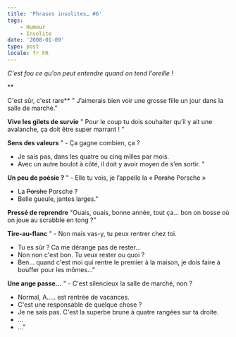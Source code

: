 ```yaml
---
title: 'Phrases insolites… #6'
tags:
    - Humour
    - Insolite
date: '2008-01-09'
type: post
locale: fr_FR
---
```


_C'est fou ce qu'on peut entendre quand on tend l'oreille&nbsp;!_

**<!-- more -->

C'est sûr, c'est rare**
" J’aimerais bien voir une grosse fille un jour dans la salle de marché."

**Vive les gilets de survie**
" Pour le coup tu dois souhaiter qu’il y ait une avalanche, ça doit être super marrant&nbsp;! "

**Sens des valeurs**
" - Ça gagne combien, ça&nbsp;?
- Je sais pas, dans les quatre ou cinq milles par mois.
- Avec un autre boulot à côté, il doit y avoir moyen de s’en sortir. "

**Un peu de poésie&nbsp;?**
" - Elle tu vois, je l’appelle la «&nbsp;<span style="text-decoration: line-through">Porshe</span> Porsche&nbsp;»
- La <span style="text-decoration: line-through">Porshe</span> Porsche&nbsp;?
- Belle gueule, jantes larges."

**Pressé de reprendre**
"Ouais, ouais, bonne année, tout ça… bon on bosse où on joue au scrabble en tong&nbsp;?"

**Tire-au-flanc**
" - Non mais vas-y, tu peux rentrer chez toi.
- Tu es sûr&nbsp;? Ca me dérange pas de rester…
- Non non c'est bon. Tu veux rester ou quoi&nbsp;?
- Ben… quand c'est moi qui rentre le premier à la maison, je dois faire à bouffer pour les mômes…"

**Une ange passe…**
" - C'est silencieux la salle de marché, non&nbsp;?
- Normal, A….. est rentrée de vacances.
- C'est une responsable de quelque chose&nbsp;?
- Je ne sais pas. C'est la superbe brune à quatre rangées sur ta droite.
- …
- …"